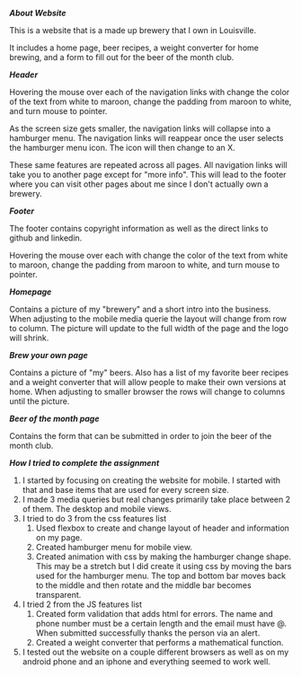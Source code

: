 ***About Website***

This is a website that is a made up brewery that I own in Louisville.

It includes a home page, beer recipes, a weight converter for home brewing, and a form to fill out for the beer of the month club.


***Header***

Hovering the mouse over each of the navigation links with change the color of the text from white to maroon, change the padding from maroon to white, and turn mouse to pointer.

As the screen size gets smaller, the navigation links will collapse into a hamburger menu. The navigation links will reappear once the user selects the hamburger menu icon. The icon will then change to an X.

These same features are repeated across all pages. All navigation links will take you to another page except for "more info". This will lead to the footer where you can visit other pages about me since I don't actually own a brewery.


***Footer***

The footer contains copyright information as well as the direct links to github and linkedin. 

Hovering the mouse over each with change the color of the text from white to maroon, change the padding from maroon to white, and turn mouse to pointer.


***Homepage***

Contains a picture of my "brewery" and a short intro into the business. When adjusting to the mobile media querie the layout will change from row to column. The picture will update to the full width of the page and the logo will shrink. 


***Brew your own page***

Contains a picture of "my" beers. Also has a list of my favorite beer recipes and a weight converter that will allow people to make their own versions at home. When adjusting to smaller browser the rows will change to columns until the picture. 


***Beer of the month page*** 

Contains the form that can be submitted in order to join the beer of the month club.

***How I tried to complete the assignment***

1. I started by focusing on creating the website for mobile. I started with that and base items that are used for every screen size.
2. I made 3 media queries but real changes primarily take place between 2 of them. The desktop and mobile views.
3. I tried to do 3 from the css features list
	1. Used flexbox to create and change layout of header and information on my page.
	2. Created hamburger menu for mobile view.
	3. Created animation with css by making the hamburger change shape. This may be a stretch but I did create it using css by moving the bars
	used for the hamburger menu. The top and bottom bar moves back to the middle and then rotate and the middle bar becomes transparent.
4. I tried 2 from the JS features list
	1. Created form validation that adds html for errors. The name and phone number must be a certain length and the email must have @. When submitted successfully thanks the person via an alert.
	2. Created a weight converter that performs a mathematical function. 
5. I tested out the website on a couple different browsers as well as on my android phone and an iphone and everything seemed to work well.






 









